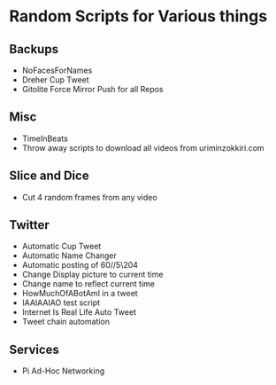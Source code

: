 # Random Scripts for Various things

## Backups
- NoFacesForNames
- Dreher Cup Tweet
- Gitolite Force Mirror Push for all Repos

## Misc
- TimeInBeats 
- Throw away scripts to download all videos from uriminzokkiri.com

## Slice and Dice
- Cut 4 random frames from any video

## Twitter   
- Automatic Cup Tweet  
- Automatic Name Changer  
- Automatic posting of 60//5\204 
- Change Display picture to current time 
- Change name to reflect current time 
- HowMuchOfABotAmI in a tweet
- IAAIAAIAO test script 
- Internet Is Real Life Auto Tweet
- Tweet chain automation

## Services
- Pi Ad-Hoc Networking 
